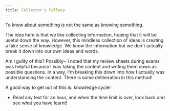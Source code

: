 ```yaml
---
title: Collector's Fallacy
---
```


To know about something is not the same as knowing something.

The idea here is that we like collecting information, hoping that it will be useful down the way. However, this mindless collection of ideas is creating a fake sense of knowledge. We know the information but we don't actually break it down into our own ideas and words. 

Am I guilty of this? Possibly~ I noted that my review sheets during exams was helpful because I was taking the content and writing them down as possible questions. In a way, I'm breaking this down into how I actually was understanding the content. There is some deliberation in this method!

A good way to get out of this is: knowledge cycle!
- Read any text for an hour, and when the time limit is over, look back and see what you have learnt!
